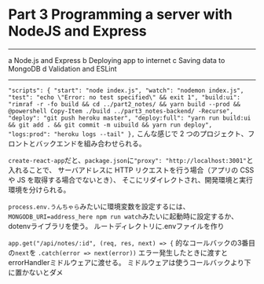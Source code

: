# Part 3 Programming a server with NodeJS and Express

---

a Node.js and Express
b Deploying app to internet
c Saving data to MongoDB
d Validation and ESLint

---

`"scripts": { "start": "node index.js", "watch": "nodemon index.js", "test": "echo \"Error: no test specified\" && exit 1", "build:ui": "rimraf -r -fo build && cd ../part2_notes/ && yarn build --prod && @powershell Copy-Item ./build ../part3_notes-backend/ -Recurse", "deploy": "git push heroku master", "deploy:full": "yarn run build:ui && git add . && git commit -m uibuild && yarn run deploy", "logs:prod": "heroku logs --tail" },`
こんな感じで 2 つのプロジェクト、フロントとバックエンドを組み合わせられる。

`create-react-app`だと、`package.json`に`"proxy": "http://localhost:3001"`と入れることで、
サーバアドレスに HTTP リクエストを行う場合（アプリの CSS や JS を取得する場合でないとき）、
そこにリダイレクトされ、開発環境と実行環境を分けられる。

`process.env.うんちゃら`みたいに環境変数を設定するには、`MONGODB_URI=address_here npm run watch`みたいに起動時に設定するか、dotenvライブラリを使う。
ルートディレクトリに.envファイルを作り

`app.get("/api/notes/:id", (req, res, next) => {`
的なコールバックの3番目の`next`を
`.catch(error => next(error))`
エラー発生したときに渡すと
errorHandlerミドルウェアに渡せる。
ミドルウェアは使うコールバックより下に置かないとダメ